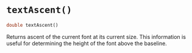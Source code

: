# `textAscent()`

```dart
double textAscent()
```

Returns ascent of the current font at its current size. This information is useful for determining the height of the font above the baseline.